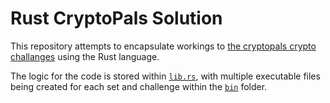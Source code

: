 # Rust CryptoPals Solution

This repository attempts to encapsulate workings to [the cryptopals crypto
challanges](https://www.cryptopals.com/) using the Rust language.

The logic for the code is stored within [`lib.rs`](./src/lib.rs), with multiple
executable files being created for each set and challenge within the
[`bin`](./src/bin/) folder.